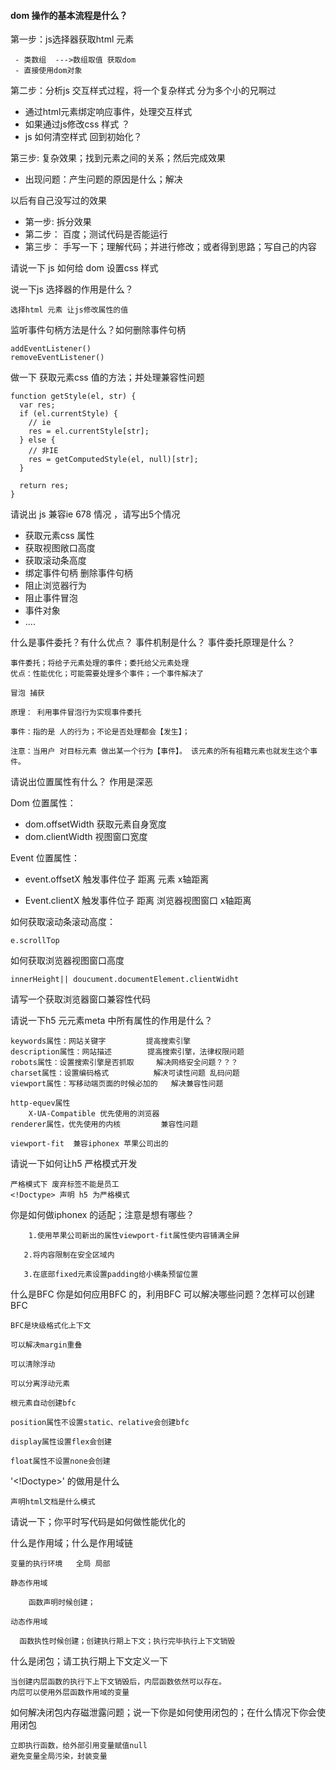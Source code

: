 #### dom 操作的基本流程是什么？

第一步：js选择器获取html 元素 

     - 类数组  --->数组取值 获取dom
     - 直接使用dom对象

第二步：分析js 交互样式过程，将一个复杂样式  分为多个小的兄啊过

- 通过html元素绑定响应事件，处理交互样式
- 如果通过js修改css 样式 ？
- js 如何清空样式  回到初始化？

第三步: 复杂效果；找到元素之间的关系；然后完成效果

- 出现问题：产生问题的原因是什么；解决



以后有自己没写过的效果

- 第一步:  拆分效果
- 第二步： 百度；测试代码是否能运行
- 第三步： 手写一下；理解代码；并进行修改；或者得到思路；写自己的内容

请说一下 js 如何给 dom 设置css 样式



说一下js 选择器的作用是什么？

~~~
选择html 元素 让js修改属性的值
~~~





监听事件句柄方法是什么？如何删除事件句柄

~~~
addEventListener()
removeEventListener()
~~~



做一下 获取元素css 值的方法；并处理兼容性问题

~~~
function getStyle(el, str) {
  var res;
  if (el.currentStyle) {
    // ie
    res = el.currentStyle[str];
  } else {
    // 非IE
    res = getComputedStyle(el, null)[str];
  }

  return res;
}
~~~





请说出 js 兼容ie 678 情况 ，请写出5个情况

- 获取元素css 属性
- 获取视图敞口高度
- 获取滚动条高度
- 绑定事件句柄  删除事件句柄
- 阻止浏览器行为
- 阻止事件冒泡
- 事件对象
- .... 



什么是事件委托？有什么优点？ 事件机制是什么？ 事件委托原理是什么？

~~~
事件委托；将给子元素处理的事件；委托给父元素处理
优点：性能优化；可能需要处理多个事件；一个事件解决了

冒泡 捕获

原理： 利用事件冒泡行为实现事件委托

事件：指的是 人的行为；不论是否处理都会【发生】；

注意：当用户 对目标元素 做出某一个行为【事件】。 该元素的所有祖籍元素也就发生这个事件。
~~~



请说出位置属性有什么？ 作用是深恶

Dom 位置属性：

- dom.offsetWidth    获取元素自身宽度
- dom.clientWidth    视图窗口宽度

Event 位置属性：

- event.offsetX   触发事件位子 距离 元素 x轴距离

- Event.clientX  触发事件位子 距离 浏览器视图窗口 x轴距离

  

如何获取滚动条滚动高度：

~~~
e.scrollTop
~~~



如何获取浏览器视图窗口高度

~~~
innerHeight|| doucument.documentElement.clientWidht
~~~



请写一个获取浏览器窗口兼容性代码





请说一下h5 元元素meta 中所有属性的作用是什么？

~~~
keywords属性：网站关键字         提高搜索引擎
description属性：网站描述        提高搜索引擎，法律权限问题
robots属性：设置搜索引擎是否抓取     解决网络安全问题？？？
charset属性：设置编码格式          解决可读性问题 乱码问题
viewport属性：写移动端页面的时候必加的   解决兼容性问题

http-equev属性
	X-UA-Compatible 优先使用的浏览器   
renderer属性，优先使用的内核         兼容性问题

viewport-fit  兼容iphonex 苹果公司出的
~~~





请说一下如何让h5 严格模式开发

~~~~
严格模式下 废弃标签不能是员工
<!Doctype> 声明 h5 为严格模式
~~~~



你是如何做iphonex 的适配；注意是想有哪些？

~~~
	1.使用苹果公司新出的属性viewport-fit属性使内容铺满全屏

​	2.将内容限制在安全区域内

​	3.在底部fixed元素设置padding给小横条预留位置
~~~



什么是BFC 你是如何应用BFC 的，利用BFC 可以解决哪些问题？怎样可以创建BFC

~~~
BFC是块级格式化上下文

可以解决margin重叠

可以清除浮动

可以分离浮动元素

根元素自动创建bfc

position属性不设置static、relative会创建bfc

display属性设置flex会创建

float属性不设置none会创建
~~~





'<!Doctype>' 的做用是什么   

~~~
声明html文档是什么模式
~~~





请说一下；你平时写代码是如何做性能优化的





什么是作用域；什么是作用域链

~~~
变量的执行环境   全局 局部

静态作用域 

​    函数声明时候创建；

动态作用域

  函数执性时候创建；创建执行期上下文；执行完毕执行上下文销毁
~~~



什么是闭包；请工执行期上下文定义一下

~~~
当创建内层函数的执行下上下文销毁后，内层函数依然可以存在。
内层可以使用外层函数作用域的变量
~~~



如何解决闭包内存磁泄露问题；说一下你是如何使用闭包的；在什么情况下你会使用闭包

~~~
立即执行函数，给外部引用变量赋值null
避免变量全局污染，封装变量
~~~

